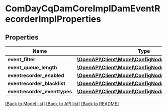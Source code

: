 # ComDayCqDamCoreImplDamEventRecorderImplProperties

## Properties
Name | Type | Description | Notes
------------ | ------------- | ------------- | -------------
**event_filter** | [**\OpenAPI\Client\Model\ConfigNodePropertyString**](ConfigNodePropertyString.md) |  | [optional] 
**event_queue_length** | [**\OpenAPI\Client\Model\ConfigNodePropertyInteger**](ConfigNodePropertyInteger.md) |  | [optional] 
**eventrecorder_enabled** | [**\OpenAPI\Client\Model\ConfigNodePropertyBoolean**](ConfigNodePropertyBoolean.md) |  | [optional] 
**eventrecorder_blacklist** | [**\OpenAPI\Client\Model\ConfigNodePropertyArray**](ConfigNodePropertyArray.md) |  | [optional] 
**eventrecorder_eventtypes** | [**\OpenAPI\Client\Model\ConfigNodePropertyDropDown**](ConfigNodePropertyDropDown.md) |  | [optional] 

[[Back to Model list]](../README.md#documentation-for-models) [[Back to API list]](../README.md#documentation-for-api-endpoints) [[Back to README]](../README.md)


